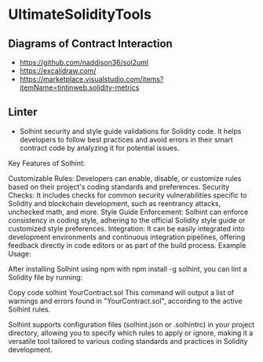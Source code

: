 # UltimateSolidityTools


## Diagrams of Contract Interaction
- https://github.com/naddison36/sol2uml
- https://excalidraw.com/
- https://marketplace.visualstudio.com/items?itemName=tintinweb.solidity-metrics

## Linter

- Solhint
security and style guide validations for Solidity code. It helps developers to follow best practices and avoid errors in their smart contract code by analyzing it for potential issues.

Key Features of Solhint:

Customizable Rules: Developers can enable, disable, or customize rules based on their project's coding standards and preferences.
Security Checks: It includes checks for common security vulnerabilities specific to Solidity and blockchain development, such as reentrancy attacks, unchecked math, and more.
Style Guide Enforcement: Solhint can enforce consistency in coding style, adhering to the official Solidity style guide or customized style preferences.
Integration: It can be easily integrated into development environments and continuous integration pipelines, offering feedback directly in code editors or as part of the build process.
Example Usage:

After installing Solhint using npm with npm install -g solhint, you can lint a Solidity file by running:

Copy code
solhint YourContract.sol
This command will output a list of warnings and errors found in "YourContract.sol", according to the active Solhint rules.

Solhint supports configuration files (solhint.json or .solhintrc) in your project directory, allowing you to specify which rules to apply or ignore, making it a versatile tool tailored to various coding standards and practices in Solidity development.
